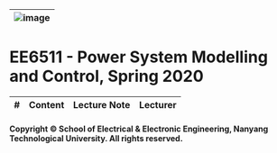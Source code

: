 |![image](https://github.com/ldkong1205/NTU-Graduate-Courses/blob/master/Courses/EE6511/logo.png)|
|---|
# EE6511 - Power System Modelling and Control, Spring 2020

|#|Content|Lecture Note|Lecturer|
|:---:|:---:|:---:|:---:|


#### Copyright © School of Electrical & Electronic Engineering, Nanyang Technological University. All rights reserved.

